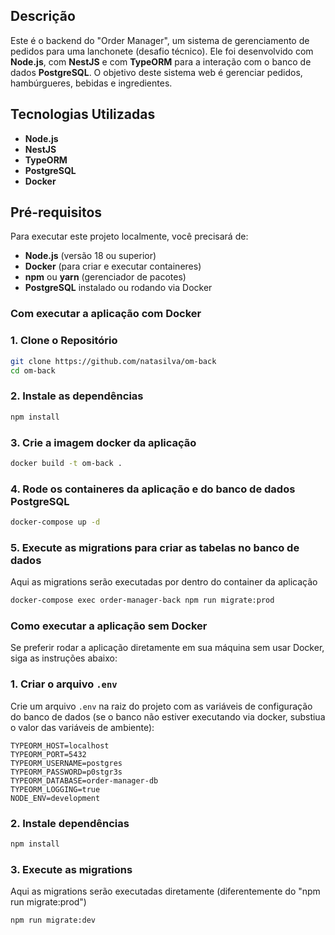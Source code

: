 
## Descrição

Este é o backend do "Order Manager", um sistema de gerenciamento de pedidos para uma lanchonete (desafio técnico). Ele foi desenvolvido com **Node.js**, com **NestJS** e com **TypeORM** para a interação com o banco de dados **PostgreSQL**. O objetivo deste sistema web é gerenciar pedidos, hambúrgueres, bebidas e ingredientes.

## Tecnologias Utilizadas

- **Node.js**
- **NestJS**
- **TypeORM**
- **PostgreSQL**
- **Docker**

## Pré-requisitos

Para executar este projeto localmente, você precisará de:

- **Node.js** (versão 18 ou superior)
- **Docker** (para criar e executar containeres)
- **npm** ou **yarn** (gerenciador de pacotes)
- **PostgreSQL** instalado ou rodando via Docker

### Com executar a aplicação com Docker

### 1. Clone o Repositório

```bash
git clone https://github.com/natasilva/om-back
cd om-back
```

### 2. Instale as dependências

```bash
npm install
```

### 3. Crie a imagem docker da aplicação

```bash
docker build -t om-back .
```

### 4. Rode os containeres da aplicação e do banco de dados PostgreSQL

```bash
docker-compose up -d
```

### 5. Execute as migrations para criar as tabelas no banco de dados
Aqui as migrations serão executadas por dentro do container da aplicação
```bash
docker-compose exec order-manager-back npm run migrate:prod
```

### Como executar a aplicação sem Docker

Se preferir rodar a aplicação diretamente em sua máquina sem usar Docker, siga as instruções abaixo:

### 1. Criar o arquivo `.env`

Crie um arquivo `.env` na raiz do projeto com as variáveis de configuração do banco de dados (se o banco não estiver executando via docker, substiua o valor das variáveis de ambiente):

```env
TYPEORM_HOST=localhost
TYPEORM_PORT=5432
TYPEORM_USERNAME=postgres
TYPEORM_PASSWORD=p0stgr3s
TYPEORM_DATABASE=order-manager-db
TYPEORM_LOGGING=true
NODE_ENV=development
```

### 2. Instale dependências

```bash
npm install
```

### 3. Execute as migrations
Aqui as migrations serão executadas diretamente (diferentemente do "npm run migrate:prod")
```bash
npm run migrate:dev
```
